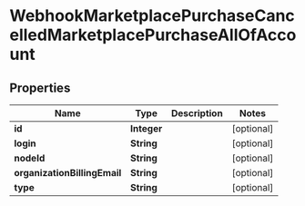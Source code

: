 

# WebhookMarketplacePurchaseCancelledMarketplacePurchaseAllOfAccount


## Properties

| Name | Type | Description | Notes |
|------------ | ------------- | ------------- | -------------|
|**id** | **Integer** |  |  [optional] |
|**login** | **String** |  |  [optional] |
|**nodeId** | **String** |  |  [optional] |
|**organizationBillingEmail** | **String** |  |  [optional] |
|**type** | **String** |  |  [optional] |



